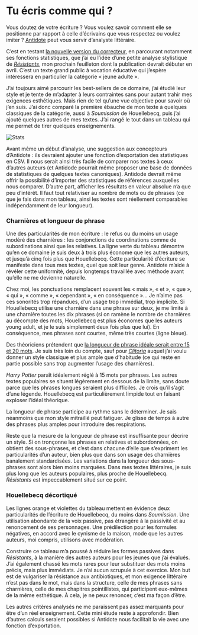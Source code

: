 # Tu écris comme qui ?

Vous doutez de votre écriture ? Vous voulez savoir comment elle se positionne par rapport à celle d’écrivains que vous respectez ou voulez imiter ? [Antidote](http://mysoft.fr/produit/antidote_correcteur_dictionnaire_grammaire.htm) peut vous servir d’analyste littéraire.<span id="more-43716"></span>

C’est en testant [la nouvelle version du correcteur](https://tcrouzet.com/2016/03/25/si-tes-auteur-tu-antidotes/), en parcourant notamment ses fonctions statistiques, que j’ai eu l’idée d’une petite analyse stylistique de [*Résistants*](https://tcrouzet.com/2016/01/25/nouveau-projet-resistants/), mon prochain feuilleton dont la publication devrait débuter en avril. C’est un texte grand public à vocation éducative qui j’espère intéressera en particulier la catégorie « jeune adulte ».

J’ai toujours aimé parcourir les best-sellers de ce domaine, j’ai étudié leur style et je tente de m’adapter à leurs contraintes sans pour autant trahir mes exigences esthétiques. Mais rien de tel qu’une vue objective pour savoir où j’en suis. J’ai donc comparé la première ébauche de mon texte à quelques classiques de la catégorie, aussi à *Soumission* de Houellebecq, puis j’ai ajouté quelques autres de mes textes. J’ai rangé le tout dans un tableau qui me permet de tirer quelques enseignements.

![Stats](https://tcrouzet.com/images_tc/2016/03/antidote.png)

Avant même un début d’analyse, une suggestion aux concepteurs d’Antidote : ils devraient ajouter une fonction d’exportation des statistiques en CSV. Il nous serait ainsi très facile de comparer nos textes à ceux d’autres auteurs (et Antidode pourrait même proposer une base de données de statistiques de quelques textes canoniques). Antidode devrait même offrir la possibilité d’importer des statistiques de références auxquelles nous comparer. D’autre part, afficher les résultats en valeur absolue n’a que peu d’intérêt. Il faut tout relativiser au nombre de mots ou de phrases (ce que je fais dans mon tableau, ainsi les textes sont réellement comparables indépendamment de leur longueur).

### Charnières et longueur de phrase

Une des particularités de mon écriture : le refus ou du moins un usage modéré des charnières : les conjonctions de coordinations comme de subordinations ainsi que les relatives. La ligne verte du tableau démontre qu’en ce domaine je suis deux à trois plus économe que les autres auteurs, et jusqu’à cinq fois plus que Houellebecq. Cette particularité d’écriture se manifeste dans tous mes textes, quel que soit leur genre. Antidote m’aide à révéler cette uniformité, depuis longtemps travaillée avec méthode avant qu’elle ne me devienne naturelle.

Chez moi, les ponctuations remplacent souvent les « mais », « et », « que », « qui », « comme », « cependant », « en conséquence »… Je n’aime pas ces sonorités trop répandues, d’un usage trop immédiat, trop implicite. Si Houellebecq utilise une charnière dans une phrase sur deux, je me limite à une charnière toutes les dix phrases (si on ramène le nombre de charnières au décompte des mots, Houellebecq est plus économes que les auteurs young adult, et je le suis simplement deux fois plus que lui). En conséquence, mes phrases sont courtes, même très courtes (ligne bleue).

Des théoriciens prétendent que [la longueur de phrase idéale serait entre 15 et 20 mots](http://www.protextuel.com/redaction-web-concision/). Je suis très loin du compte, sauf pour [*Clitoria*](https://tcrouzet.com/clitoria/) auquel j’ai voulu donner un style classique et plus ample que d’habitude (ce qui reste en partie possible sans trop augmenter l’usage des charnières).

*Harry Potter* paraît idéalement réglé à 15 mots par phrases. Les autres textes populaires se situent légèrement en dessous de la limite, sans doute parce que les phrases longues seraient plus difficiles. Je crois qu’il s’agit d’une légende. Houellebecq est particulièrement limpide tout en faisant exploser l’idéal théorique.

La longueur de phrase participe au rythme sans le déterminer. Je sais néanmoins que mon style mitraillé peut fatiguer. Je glisse de temps à autre des phrases plus amples pour introduire des respirations.

Reste que la mesure de la longueur de phrase est insuffisante pour décrire un style. Si on tronçonne les phrases en relatives et subordonnées, on obtient des sous-phrases, et c’est dans chacune d’elle que s’expriment les particularités d’un auteur, bien plus que dans son usage des charnières banalement standardisées. Les variations dans la longueur des sous-phrases sont alors bien moins marquées. Dans mes textes littéraires, je suis plus long que les auteurs populaires, plus proche de Houellebecq. *Résistants* est impeccablement situé sur ce point.

### Houellebecq décortiqué

Les lignes orange et violettes du tableau mettent en évidence deux particularités de l’écriture de Houellebecq, du moins dans *Soumission*. Une utilisation abondante de la voix passive, pas étrangère à la passivité et au renoncement de ses personnages. Une prédilection pour les formules négatives, en accord avec le cynisme de la maison, mode que les autres auteurs, moi compris, utilisons avec modération.

Construire ce tableau m’a poussé à réduire les formes passives dans *Résistants*, à la manière des autres auteurs pour les jeunes que j’ai évalués. J’ai également chassé les mots rares pour leur substituer des mots moins précis, mais plus immédiats. Je n’ai aucun scrupule à cet exercice. Mon but est de vulgariser la résistance aux antibiotiques, et mon exigence littéraire n’est pas dans le mot, mais dans la structure, celle de mes phrases sans charnières, celle de mes chapitres pointillistes, qui participent eux-mêmes de la même esthétique. À cela, je ne peux renoncer, c’est ma façon d’être.

Les autres critères analysés ne me paraissent pas assez marquants pour être d’un réel enseignement. Cette mini étude reste à approfondir. Bien d’autres calculs seraient possibles si Antidote nous facilitait la vie avec une fonction d’exportation.